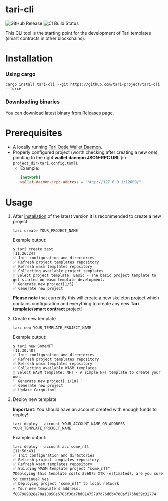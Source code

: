# tari-cli

![GitHub Release](https://img.shields.io/github/v/release/tari-project/tari-cli)
![CI Build Status](https://img.shields.io/github/actions/workflow/status/tari-project/tari-cli/ci.yml)

This CLI tool is the starting point for the development of Tari templates (smart contracts in other blockchains).

# Installation

### Using cargo

```shell
cargo install tari-cli --git https://github.com/tari-project/tari-cli --force
```

### Downloading binaries

You can download latest binary from [Releases](https://github.com/tari-project/tari-cli/releases) page.

# Prerequisites

- A locally
  running [Tari Ootle Wallet Daemon](https://github.com/tari-project/tari-dan?tab=readme-ov-file#running-the-tari-dan-wallet-daemon).
- Properly configured project (worth checking after creating a new one) pointing to the right **wallet daemon JSON-RPC
  URL** (in `project_dir/tari.config.toml`).
    - Example:
      ```toml
      [network]
      wallet-daemon-jrpc-address = "http://127.0.0.1:12009/"
      ```

# Usage

1. After [installation](#Installation) of the latest version it is recommended to create a new project:

    ```shell
    tari create YOUR_PROJECT_NAME
    ```

   Example output:
    ```shell
    $ tari create test                                                                                                                                                                                                                                                                                                                           [11:26:24]
    ✅ Init configuration and directories
    ✅ Refresh project templates repository
    ✅ Refresh wasm templates repository
    ✅ Collecting available project templates
    🔎 Select project template: Basic - The basic project template to get started on wasm template development.
    ⠋ Generate new project[1/5] ⠁
    ✅ Generate new project
    ```
   **Please note** that currently this will create a new skeleton project which contains configuration and everything to
   create any new **Tari template/smart contract** project!

2. Create new template
    ```shell
    tari new YOUR_TEMPLATE_PROJECT_NAME
    ```

   Example output:
    ```shell
   $ tari new SomeNFT                                                                                                                                                                                                                                                                                                                      [11:30:48]
    ✅ Init configuration and directories
    ✅ Refresh project templates repository
    ✅ Refresh wasm templates repository
    ✅ Collecting available WASM templates
    🔎 Select WASM template: NFT - A simple NFT template to create your own.
    ⠋ Generate new project[ 1/10] ⠁
    ✅ Generate new project
    ✅ Update Cargo.toml
    ```

3. Deploy new template

   **Important**: You should have an account created with enough funds to deploy!

   ```shell
   tari deploy --account YOUR_ACCOUNT_NAME_OR_ADDRESS YOUR_TEMPLATE_PROJECT_NAME
   ```

   Example output:
    ```shell
    tari deploy --account acc some_nft                                                                                                                                                                                                                                                                                                    [11:50:43]
    ✅ Init configuration and directories
    ✅ Refresh project templates repository
    ✅ Refresh wasm templates repository
    ✅ Building WASM template project "some_nft"
    ❓Deploying this template costs 256875 XTR (estimated), are you sure to continue? yes
    ✅ Deploying project "some_nft" to local network
    ⭐ Your new template's address: f807989828e70a18050e5785f30a7bd01475797d76d6b4700af175b859c32774
    ```